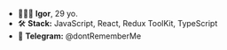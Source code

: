 - 🧑🏻‍🦱 <b>Igor</b>, 29 yo.
- 🛠 <b>Stack:</b> JavaScript, React, Redux ToolKit, TypeScript
- 📮 <b>Telegram:</b> @dontRememberMe



